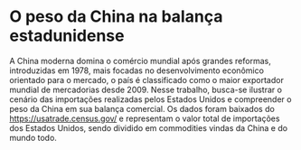 # O peso da China na balança estadunidense

A China moderna domina o comércio mundial após grandes reformas, introduzidas em 1978, mais focadas no desenvolvimento econômico orientado para o mercado, o país é classificado como o maior exportador mundial de mercadorias desde 2009. Nesse trabalho, busca-se ilustrar o cenário das importações realizadas pelos Estados Unidos e compreender o peso da China em sua balança comercial. Os dados foram baixados do https://usatrade.census.gov/ e representam o valor total de importações dos Estados Unidos, sendo dividido em commodities vindas da China e do mundo todo.
